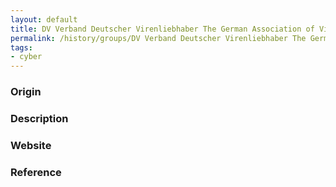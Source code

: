 ```yaml
---
layout: default
title: DV Verband Deutscher Virenliebhaber The German Association of Virus Lovers
permalink: /history/groups/DV Verband Deutscher Virenliebhaber The German Association of Virus Lovers/
tags:
- cyber
---
```


### Origin

### Description


### Website


### Reference
